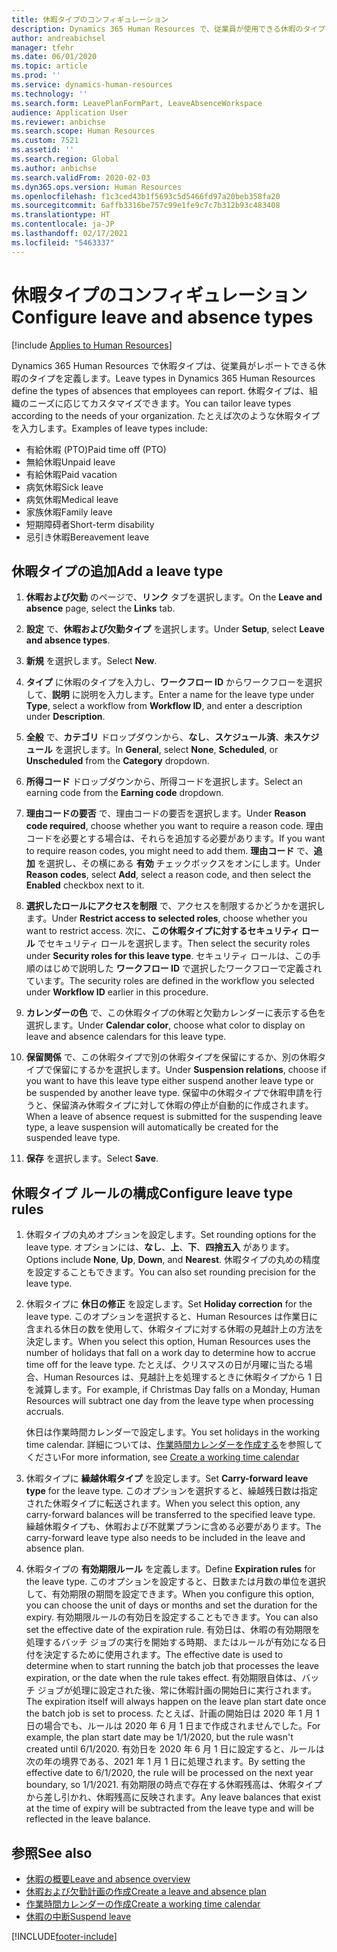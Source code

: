 ```yaml
---
title: 休暇タイプのコンフィギュレーション
description: Dynamics 365 Human Resources で、従業員が使用できる休暇のタイプを設定します。
author: andreabichsel
manager: tfehr
ms.date: 06/01/2020
ms.topic: article
ms.prod: ''
ms.service: dynamics-human-resources
ms.technology: ''
ms.search.form: LeavePlanFormPart, LeaveAbsenceWorkspace
audience: Application User
ms.reviewer: anbichse
ms.search.scope: Human Resources
ms.custom: 7521
ms.assetid: ''
ms.search.region: Global
ms.author: anbichse
ms.search.validFrom: 2020-02-03
ms.dyn365.ops.version: Human Resources
ms.openlocfilehash: f1c3ced43b1f5693c5d5466fd97a20beb358fa20
ms.sourcegitcommit: 6affb3316be757c99e1fe9c7c7b312b93c483408
ms.translationtype: HT
ms.contentlocale: ja-JP
ms.lasthandoff: 02/17/2021
ms.locfileid: "5463337"
---
```

# <a name="configure-leave-and-absence-types"></a><span data-ttu-id="3d9f8-103">休暇タイプのコンフィギュレーション</span><span class="sxs-lookup"><span data-stu-id="3d9f8-103">Configure leave and absence types</span></span>

[!include [Applies to Human Resources](../includes/applies-to-hr.md)]

<span data-ttu-id="3d9f8-104">Dynamics 365 Human Resources で休暇タイプは、従業員がレポートできる休暇のタイプを定義します。</span><span class="sxs-lookup"><span data-stu-id="3d9f8-104">Leave types in Dynamics 365 Human Resources define the types of absences that employees can report.</span></span> <span data-ttu-id="3d9f8-105">休暇タイプは、組織のニーズに応じてカスタマイズできます。</span><span class="sxs-lookup"><span data-stu-id="3d9f8-105">You can tailor leave types according to the needs of your organization.</span></span> <span data-ttu-id="3d9f8-106">たとえば次のような休暇タイプを入力します。</span><span class="sxs-lookup"><span data-stu-id="3d9f8-106">Examples of leave types include:</span></span>

- <span data-ttu-id="3d9f8-107">有給休暇 (PTO)</span><span class="sxs-lookup"><span data-stu-id="3d9f8-107">Paid time off (PTO)</span></span>
- <span data-ttu-id="3d9f8-108">無給休暇</span><span class="sxs-lookup"><span data-stu-id="3d9f8-108">Unpaid leave</span></span>
- <span data-ttu-id="3d9f8-109">有給休暇</span><span class="sxs-lookup"><span data-stu-id="3d9f8-109">Paid vacation</span></span>
- <span data-ttu-id="3d9f8-110">病気休暇</span><span class="sxs-lookup"><span data-stu-id="3d9f8-110">Sick leave</span></span>
- <span data-ttu-id="3d9f8-111">病気休暇</span><span class="sxs-lookup"><span data-stu-id="3d9f8-111">Medical leave</span></span>
- <span data-ttu-id="3d9f8-112">家族休暇</span><span class="sxs-lookup"><span data-stu-id="3d9f8-112">Family leave</span></span>
- <span data-ttu-id="3d9f8-113">短期障碍者</span><span class="sxs-lookup"><span data-stu-id="3d9f8-113">Short-term disability</span></span>
- <span data-ttu-id="3d9f8-114">忌引き休暇</span><span class="sxs-lookup"><span data-stu-id="3d9f8-114">Bereavement leave</span></span>

## <a name="add-a-leave-type"></a><span data-ttu-id="3d9f8-115">休暇タイプの追加</span><span class="sxs-lookup"><span data-stu-id="3d9f8-115">Add a leave type</span></span>

1. <span data-ttu-id="3d9f8-116">**休暇および欠勤** のページで、**リンク** タブを選択します。</span><span class="sxs-lookup"><span data-stu-id="3d9f8-116">On the **Leave and absence** page, select the **Links** tab.</span></span>

2. <span data-ttu-id="3d9f8-117">**設定** で、**休暇および欠勤タイプ** を選択します。</span><span class="sxs-lookup"><span data-stu-id="3d9f8-117">Under **Setup**, select **Leave and absence types**.</span></span>

3. <span data-ttu-id="3d9f8-118">**新規** を選択します。</span><span class="sxs-lookup"><span data-stu-id="3d9f8-118">Select **New**.</span></span>

4. <span data-ttu-id="3d9f8-119">**タイプ** に休暇のタイプを入力し、**ワークフロー ID** からワークフローを選択して、**説明** に説明を入力します。</span><span class="sxs-lookup"><span data-stu-id="3d9f8-119">Enter a name for the leave type under **Type**, select a workflow from **Workflow ID**, and enter a description under **Description**.</span></span>

5. <span data-ttu-id="3d9f8-120">**全般** で、**カテゴリ** ドロップダウンから、**なし**、**スケジュール済**、**未スケジュール** を選択します。</span><span class="sxs-lookup"><span data-stu-id="3d9f8-120">In **General**, select **None**, **Scheduled**, or **Unscheduled** from the **Category** dropdown.</span></span>

6. <span data-ttu-id="3d9f8-121">**所得コード** ドロップダウンから、所得コードを選択します。</span><span class="sxs-lookup"><span data-stu-id="3d9f8-121">Select an earning code from the **Earning code** dropdown.</span></span>

7. <span data-ttu-id="3d9f8-122">**理由コードの要否** で、理由コードの要否を選択します。</span><span class="sxs-lookup"><span data-stu-id="3d9f8-122">Under **Reason code required**, choose whether you want to require a reason code.</span></span> <span data-ttu-id="3d9f8-123">理由コードを必要とする場合は、それらを追加する必要があります。</span><span class="sxs-lookup"><span data-stu-id="3d9f8-123">If you want to require reason codes, you might need to add them.</span></span> <span data-ttu-id="3d9f8-124">**理由コード** で、**追加** を選択し、その横にある **有効** チェックボックスをオンにします。</span><span class="sxs-lookup"><span data-stu-id="3d9f8-124">Under **Reason codes**, select **Add**, select a reason code, and then select the **Enabled** checkbox next to it.</span></span>

8. <span data-ttu-id="3d9f8-125">**選択したロールにアクセスを制限** で、アクセスを制限するかどうかを選択します。</span><span class="sxs-lookup"><span data-stu-id="3d9f8-125">Under **Restrict access to selected roles**, choose whether you want to restrict access.</span></span> <span data-ttu-id="3d9f8-126">次に、**この休暇タイプに対するセキュリティ ロール** でセキュリティ ロールを選択します。</span><span class="sxs-lookup"><span data-stu-id="3d9f8-126">Then select the security roles under **Security roles for this leave type**.</span></span> <span data-ttu-id="3d9f8-127">セキュリティ ロールは、この手順のはじめで説明した **ワークフロー ID** で選択したワークフローで定義されています。</span><span class="sxs-lookup"><span data-stu-id="3d9f8-127">The security roles are defined in the workflow you selected under **Workflow ID** earlier in this procedure.</span></span>

9. <span data-ttu-id="3d9f8-128">**カレンダーの色** で、この休暇タイプの休暇と欠勤カレンダーに表示する色を選択します。</span><span class="sxs-lookup"><span data-stu-id="3d9f8-128">Under **Calendar color**, choose what color to display on leave and absence calendars for this leave type.</span></span> 

10. <span data-ttu-id="3d9f8-129">**保留関係** で、この休暇タイプで別の休暇タイプを保留にするか、別の休暇タイプで保留にするかを選択します。</span><span class="sxs-lookup"><span data-stu-id="3d9f8-129">Under **Suspension relations**, choose if you want to have this leave type either suspend another leave type or be suspended by another leave type.</span></span> <span data-ttu-id="3d9f8-130">保留中の休暇タイプで休暇申請を行うと、保留済み休暇タイプに対して休暇の停止が自動的に作成されます。</span><span class="sxs-lookup"><span data-stu-id="3d9f8-130">When a leave of absence request is submitted for the suspending leave type, a leave suspension will automatically be created for the suspended leave type.</span></span> 

10. <span data-ttu-id="3d9f8-131">**保存** を選択します。</span><span class="sxs-lookup"><span data-stu-id="3d9f8-131">Select **Save**.</span></span>

## <a name="configure-leave-type-rules"></a><span data-ttu-id="3d9f8-132">休暇タイプ ルールの構成</span><span class="sxs-lookup"><span data-stu-id="3d9f8-132">Configure leave type rules</span></span>

1. <span data-ttu-id="3d9f8-133">休暇タイプの丸めオプションを設定します。</span><span class="sxs-lookup"><span data-stu-id="3d9f8-133">Set rounding options for the leave type.</span></span> <span data-ttu-id="3d9f8-134">オプションには、**なし**、**上**、**下**、**四捨五入** があります。</span><span class="sxs-lookup"><span data-stu-id="3d9f8-134">Options include **None**, **Up**, **Down**, and **Nearest**.</span></span> <span data-ttu-id="3d9f8-135">休暇タイプの丸めの精度を設定することもできます。</span><span class="sxs-lookup"><span data-stu-id="3d9f8-135">You can also set rounding precision for the leave type.</span></span>

2. <span data-ttu-id="3d9f8-136">休暇タイプに **休日の修正** を設定します。</span><span class="sxs-lookup"><span data-stu-id="3d9f8-136">Set **Holiday correction** for the leave type.</span></span> <span data-ttu-id="3d9f8-137">このオプションを選択すると、Human Resources は作業日に含まれる休日の数を使用して、休暇タイプに対する休暇の見越計上の方法を決定します。</span><span class="sxs-lookup"><span data-stu-id="3d9f8-137">When you select this option, Human Resources uses the number of holidays that fall on a work day to determine how to accrue time off for the leave type.</span></span> <span data-ttu-id="3d9f8-138">たとえば、クリスマスの日が月曜に当たる場合、Human Resources は、見越計上を処理するときに休暇タイプから 1 日を減算します。</span><span class="sxs-lookup"><span data-stu-id="3d9f8-138">For example, if Christmas Day falls on a Monday, Human Resources will subtract one day from the leave type when processing accruals.</span></span>

   <span data-ttu-id="3d9f8-139">休日は作業時間カレンダーで設定します。</span><span class="sxs-lookup"><span data-stu-id="3d9f8-139">You set holidays in the working time calendar.</span></span> <span data-ttu-id="3d9f8-140">詳細については、[作業時間カレンダーを作成する](hr-leave-and-absence-working-time-calendar.md)を参照してください</span><span class="sxs-lookup"><span data-stu-id="3d9f8-140">For more information, see [Create a working time calendar](hr-leave-and-absence-working-time-calendar.md)</span></span>
   
 3. <span data-ttu-id="3d9f8-141">休暇タイプに **繰越休暇タイプ** を設定します。</span><span class="sxs-lookup"><span data-stu-id="3d9f8-141">Set **Carry-forward leave type** for the leave type.</span></span> <span data-ttu-id="3d9f8-142">このオプションを選択すると、繰越残日数は指定された休暇タイプに転送されます。</span><span class="sxs-lookup"><span data-stu-id="3d9f8-142">When you select this option, any carry-forward balances will be transferred to the specified leave type.</span></span> <span data-ttu-id="3d9f8-143">繰越休暇タイプも、休暇および不就業プランに含める必要があります。</span><span class="sxs-lookup"><span data-stu-id="3d9f8-143">The carry-forward leave type also needs to be included in the leave and absence plan.</span></span> 
 
 4. <span data-ttu-id="3d9f8-144">休暇タイプの **有効期限ルール** を定義します。</span><span class="sxs-lookup"><span data-stu-id="3d9f8-144">Define **Expiration rules** for the leave type.</span></span> <span data-ttu-id="3d9f8-145">このオプションを設定すると、日数または月数の単位を選択して、有効期限の期間を設定できます。</span><span class="sxs-lookup"><span data-stu-id="3d9f8-145">When you configure this option, you can choose the unit of days or months and set the duration for the expiry.</span></span> <span data-ttu-id="3d9f8-146">有効期限ルールの有効日を設定することもできます。</span><span class="sxs-lookup"><span data-stu-id="3d9f8-146">You can also set the effective date of the expiration rule.</span></span> <span data-ttu-id="3d9f8-147">有効日は、休暇の有効期限を処理するバッチ ジョブの実行を開始する時期、またはルールが有効になる日付を決定するために使用されます。</span><span class="sxs-lookup"><span data-stu-id="3d9f8-147">The effective date is used to determine when to start running the batch job that processes the leave expiration, or the date when the rule takes effect.</span></span> <span data-ttu-id="3d9f8-148">有効期限自体は、バッチ ジョブが処理に設定された後、常に休暇計画の開始日に実行されます。</span><span class="sxs-lookup"><span data-stu-id="3d9f8-148">The expiration itself will always happen on the leave plan start date once the batch job is set to process.</span></span> <span data-ttu-id="3d9f8-149">たとえば、計画の開始日は 2020 年 1 月 1 日の場合でも、ルールは 2020 年 6 月 1 日まで作成されませんでした。</span><span class="sxs-lookup"><span data-stu-id="3d9f8-149">For example, the plan start date may be 1/1/2020, but the rule wasn't created until 6/1/2020.</span></span> <span data-ttu-id="3d9f8-150">有効日を 2020 年 6 月 1 日に設定すると、ルールは次の年の境界である、2021 年 1 月 1 日に処理されます。</span><span class="sxs-lookup"><span data-stu-id="3d9f8-150">By setting the effective date to 6/1/2020, the rule will be processed on the next year boundary, so 1/1/2021.</span></span> <span data-ttu-id="3d9f8-151">有効期限の時点で存在する休暇残高は、休暇タイプから差し引かれ、休暇残高に反映されます。</span><span class="sxs-lookup"><span data-stu-id="3d9f8-151">Any leave balances that exist at the time of expiry will be subtracted from the leave type and will be reflected in the leave balance.</span></span> 
 
## <a name="see-also"></a><span data-ttu-id="3d9f8-152">参照</span><span class="sxs-lookup"><span data-stu-id="3d9f8-152">See also</span></span>

- [<span data-ttu-id="3d9f8-153">休暇の概要</span><span class="sxs-lookup"><span data-stu-id="3d9f8-153">Leave and absence overview</span></span>](hr-leave-and-absence-overview.md)
- [<span data-ttu-id="3d9f8-154">休暇および欠勤計画の作成</span><span class="sxs-lookup"><span data-stu-id="3d9f8-154">Create a leave and absence plan</span></span>](hr-leave-and-absence-plans.md)
- [<span data-ttu-id="3d9f8-155">作業時間カレンダーの作成</span><span class="sxs-lookup"><span data-stu-id="3d9f8-155">Create a working time calendar</span></span>](hr-leave-and-absence-working-time-calendar.md)
- [<span data-ttu-id="3d9f8-156">休暇の中断</span><span class="sxs-lookup"><span data-stu-id="3d9f8-156">Suspend leave</span></span>](hr-leave-and-absence-suspend-leave.md)



[!INCLUDE[footer-include](../includes/footer-banner.md)]
